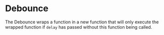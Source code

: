# Debounce

The Debounce wraps a function in a new function that will only execute the wrapped function if `delay` has passed without this function being called.
